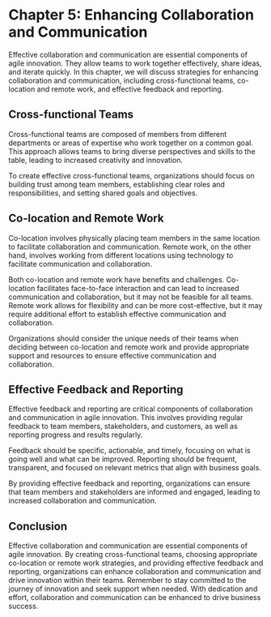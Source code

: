 Chapter 5: Enhancing Collaboration and Communication
====================================================

Effective collaboration and communication are essential components of agile innovation. They allow teams to work together effectively, share ideas, and iterate quickly. In this chapter, we will discuss strategies for enhancing collaboration and communication, including cross-functional teams, co-location and remote work, and effective feedback and reporting.

Cross-functional Teams
----------------------

Cross-functional teams are composed of members from different departments or areas of expertise who work together on a common goal. This approach allows teams to bring diverse perspectives and skills to the table, leading to increased creativity and innovation.

To create effective cross-functional teams, organizations should focus on building trust among team members, establishing clear roles and responsibilities, and setting shared goals and objectives.

Co-location and Remote Work
---------------------------

Co-location involves physically placing team members in the same location to facilitate collaboration and communication. Remote work, on the other hand, involves working from different locations using technology to facilitate communication and collaboration.

Both co-location and remote work have benefits and challenges. Co-location facilitates face-to-face interaction and can lead to increased communication and collaboration, but it may not be feasible for all teams. Remote work allows for flexibility and can be more cost-effective, but it may require additional effort to establish effective communication and collaboration.

Organizations should consider the unique needs of their teams when deciding between co-location and remote work and provide appropriate support and resources to ensure effective communication and collaboration.

Effective Feedback and Reporting
--------------------------------

Effective feedback and reporting are critical components of collaboration and communication in agile innovation. This involves providing regular feedback to team members, stakeholders, and customers, as well as reporting progress and results regularly.

Feedback should be specific, actionable, and timely, focusing on what is going well and what can be improved. Reporting should be frequent, transparent, and focused on relevant metrics that align with business goals.

By providing effective feedback and reporting, organizations can ensure that team members and stakeholders are informed and engaged, leading to increased collaboration and communication.

Conclusion
----------

Effective collaboration and communication are essential components of agile innovation. By creating cross-functional teams, choosing appropriate co-location or remote work strategies, and providing effective feedback and reporting, organizations can enhance collaboration and communication and drive innovation within their teams. Remember to stay committed to the journey of innovation and seek support when needed. With dedication and effort, collaboration and communication can be enhanced to drive business success.
